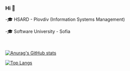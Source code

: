 ### Hi 👋

-🎓 HSARD - Plovdiv (Information Systems Management)

-🎓 Software University - Sofia
<!--
**I-Zafirov/I-Zafirov** is a ✨ _special_ ✨ repository because its `README.md` (this file) appears on your GitHub profile.

Here are some ideas to get you started:

- 🔭 I’m currently working on ...
- 🌱 I’m currently learning ...
- 👯 I’m looking to collaborate on ...
- 🤔 I’m looking for help with ...
- 💬 Ask me about ...
- 📫 How to reach me: ...
- 😄 Pronouns: ...
- ⚡ Fun fact: ...
-->

<img scr="" />

<img scr="" />

[![Anurag's GitHub stats](https://github-readme-stats.vercel.app/api?username=I-Zafirov)](https://github.com/anuraghazra/github-readme-stats)

[![Top Langs](https://github-readme-stats.vercel.app/api/top-langs/?username=I-Zafirov&layout=compact)](https://github.com/anuraghazra/github-readme-stats)
